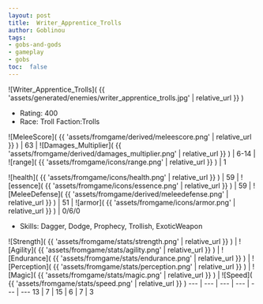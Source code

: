 ```yaml
---
layout: post
title:  Writer_Apprentice_Trolls
author: Goblinou
tags:
- gobs-and-gods
- gameplay
- gobs
toc:  false
---
```


![Writer_Apprentice_Trolls]( {{ 'assets/generated/enemies/writer_apprentice_trolls.jpg' | relative_url }} )
- Rating: 400
- Race: Troll  Faction:Trolls

![MeleeScore]( {{ 'assets/fromgame/derived/meleescore.png' | relative_url }} ) | 63 | ![Damages_Multiplier]( {{ 'assets/fromgame/derived/damages_multiplier.png' | relative_url }} ) | 6-14 | ![range]( {{ 'assets/fromgame/icons/range.png' | relative_url }} ) | 1


![health]( {{ 'assets/fromgame/icons/health.png' | relative_url }} ) | 59 | ![essence]( {{ 'assets/fromgame/icons/essence.png' | relative_url }} ) | 59 | ![MeleeDefense]( {{ 'assets/fromgame/derived/meleedefense.png' | relative_url }} ) | 51 | ![armor]( {{ 'assets/fromgame/icons/armor.png' | relative_url }} ) | 0/6/0

* Skills: Dagger, Dodge, Prophecy, Trollish, ExoticWeapon

![Strength]( {{ 'assets/fromgame/stats/strength.png' | relative_url }} ) | ![Agility]( {{ 'assets/fromgame/stats/agility.png' | relative_url }} ) | ![Endurance]( {{ 'assets/fromgame/stats/endurance.png' | relative_url }} ) | ![Perception]( {{ 'assets/fromgame/stats/perception.png' | relative_url }} ) | ![Magic]( {{ 'assets/fromgame/stats/magic.png' | relative_url }} ) | ![Speed]( {{ 'assets/fromgame/stats/speed.png' | relative_url }} )
--- | --- | --- | --- | --- | ---
13 | 7 | 15 | 6 | 7 | 3
